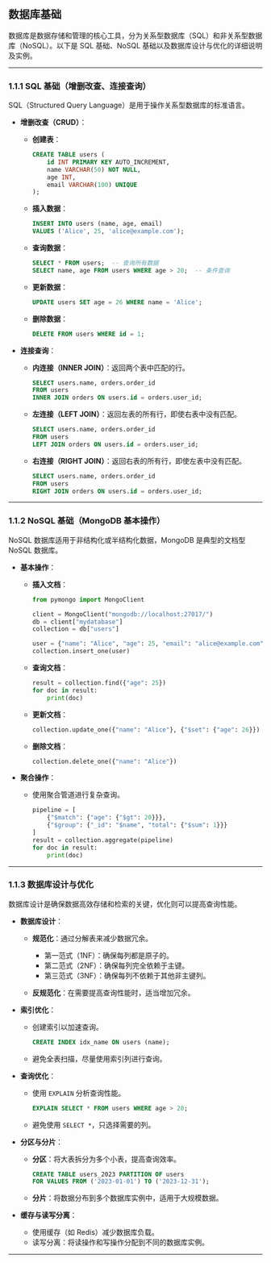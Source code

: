 ##  数据库基础

数据库是数据存储和管理的核心工具，分为关系型数据库（SQL）和非关系型数据库（NoSQL）。以下是 SQL 基础、NoSQL 基础以及数据库设计与优化的详细说明及实例。

---

### **1.1.1 SQL 基础（增删改查、连接查询）**

SQL（Structured Query Language）是用于操作关系型数据库的标准语言。

- **增删改查（CRUD）**：
  - **创建表**：
    ```sql
    CREATE TABLE users (
        id INT PRIMARY KEY AUTO_INCREMENT,
        name VARCHAR(50) NOT NULL,
        age INT,
        email VARCHAR(100) UNIQUE
    );
    ```

  - **插入数据**：
    ```sql
    INSERT INTO users (name, age, email)
    VALUES ('Alice', 25, 'alice@example.com');
    ```

  - **查询数据**：
    ```sql
    SELECT * FROM users;  -- 查询所有数据
    SELECT name, age FROM users WHERE age > 20;  -- 条件查询
    ```

  - **更新数据**：
    ```sql
    UPDATE users SET age = 26 WHERE name = 'Alice';
    ```

  - **删除数据**：
    ```sql
    DELETE FROM users WHERE id = 1;
    ```

- **连接查询**：
  - **内连接（INNER JOIN）**：返回两个表中匹配的行。
    ```sql
    SELECT users.name, orders.order_id
    FROM users
    INNER JOIN orders ON users.id = orders.user_id;
    ```

  - **左连接（LEFT JOIN）**：返回左表的所有行，即使右表中没有匹配。
    ```sql
    SELECT users.name, orders.order_id
    FROM users
    LEFT JOIN orders ON users.id = orders.user_id;
    ```

  - **右连接（RIGHT JOIN）**：返回右表的所有行，即使左表中没有匹配。
    ```sql
    SELECT users.name, orders.order_id
    FROM users
    RIGHT JOIN orders ON users.id = orders.user_id;
    ```

---

### **1.1.2 NoSQL 基础（MongoDB 基本操作）**

NoSQL 数据库适用于非结构化或半结构化数据，MongoDB 是典型的文档型 NoSQL 数据库。

- **基本操作**：
  - **插入文档**：
    ```python
    from pymongo import MongoClient

    client = MongoClient("mongodb://localhost:27017/")
    db = client["mydatabase"]
    collection = db["users"]

    user = {"name": "Alice", "age": 25, "email": "alice@example.com"}
    collection.insert_one(user)
    ```

  - **查询文档**：
    ```python
    result = collection.find({"age": 25})
    for doc in result:
        print(doc)
    ```

  - **更新文档**：
    ```python
    collection.update_one({"name": "Alice"}, {"$set": {"age": 26}})
    ```

  - **删除文档**：
    ```python
    collection.delete_one({"name": "Alice"})
    ```

- **聚合操作**：
  - 使用聚合管道进行复杂查询。
    ```python
    pipeline = [
        {"$match": {"age": {"$gt": 20}}},
        {"$group": {"_id": "$name", "total": {"$sum": 1}}}
    ]
    result = collection.aggregate(pipeline)
    for doc in result:
        print(doc)
    ```

---

### **1.1.3 数据库设计与优化**

数据库设计是确保数据高效存储和检索的关键，优化则可以提高查询性能。

- **数据库设计**：
  - **规范化**：通过分解表来减少数据冗余。
    - 第一范式（1NF）：确保每列都是原子的。
    - 第二范式（2NF）：确保每列完全依赖于主键。
    - 第三范式（3NF）：确保每列不依赖于其他非主键列。

  - **反规范化**：在需要提高查询性能时，适当增加冗余。

- **索引优化**：
  - 创建索引以加速查询。
    ```sql
    CREATE INDEX idx_name ON users (name);
    ```

  - 避免全表扫描，尽量使用索引列进行查询。

- **查询优化**：
  - 使用 `EXPLAIN` 分析查询性能。
    ```sql
    EXPLAIN SELECT * FROM users WHERE age > 20;
    ```

  - 避免使用 `SELECT *`，只选择需要的列。

- **分区与分片**：
  - **分区**：将大表拆分为多个小表，提高查询效率。
    ```sql
    CREATE TABLE users_2023 PARTITION OF users
    FOR VALUES FROM ('2023-01-01') TO ('2023-12-31');
    ```

  - **分片**：将数据分布到多个数据库实例中，适用于大规模数据。

- **缓存与读写分离**：
  - 使用缓存（如 Redis）减少数据库负载。
  - 读写分离：将读操作和写操作分配到不同的数据库实例。

---
